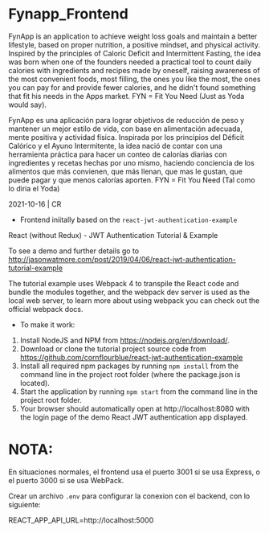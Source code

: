 # Fynapp_Frontend
FynApp is an application to achieve weight loss goals and maintain a better lifestyle, based on proper nutrition, a positive mindset, and physical activity. Inspired by the principles of Caloric Deficit and Intermittent Fasting, the idea was born when one of the founders needed a practical tool to count daily calories with ingredients and recipes made by oneself, raising awareness of the most convenient foods, most filling, the ones you like the most, the ones you can pay for and provide fewer calories, and he didn't found something that fit his needs in the Apps market.
FYN = Fit You Need (Just as Yoda would say).

FynApp es una aplicación para lograr objetivos de reducción de peso y mantener un mejor estilo de vida, con base en alimentación adecuada, mente positiva y actividad física. Inspirada por los principios del Déficit Calórico y el Ayuno Intermitente, la idea nació de contar con una herramienta práctica para hacer un conteo de calorías diarias con ingredientes y recetas hechas por uno mismo, haciendo conciencia de los alimentos que más convienen, que más llenan, que mas le gustan, que puede pagar y que menos calorías aporten.
FYN = Fit You Need (Tal como lo diria el Yoda)

2021-10-16 | CR

- Frontend iniitally based on the `react-jwt-authentication-example`

React (without Redux) - JWT Authentication Tutorial & Example

To see a demo and further details go to http://jasonwatmore.com/post/2019/04/06/react-jwt-authentication-tutorial-example

The tutorial example uses Webpack 4 to transpile the React code and bundle the modules together, and the webpack dev server is used as the local web server, to learn more about using webpack you can check out the official webpack docs.

- To make it work:

1. Install NodeJS and NPM from https://nodejs.org/en/download/.
2. Download or clone the tutorial project source code from https://github.com/cornflourblue/react-jwt-authentication-example
3. Install all required npm packages by running `npm install` from the command line in the project root folder (where the package.json is located).
4. Start the application by running `npm start` from the command line in the project root folder.
5. Your browser should automatically open at http://localhost:8080 with the login page of the demo React JWT authentication app displayed.

# NOTA:
En situaciones normales, el frontend usa el puerto 3001 si se usa Express, o el puerto 3000 si se usa WebPack.

Crear un archivo `.env` para configurar la conexion con el backend, con lo siguiente:

REACT_APP_API_URL=http://localhost:5000